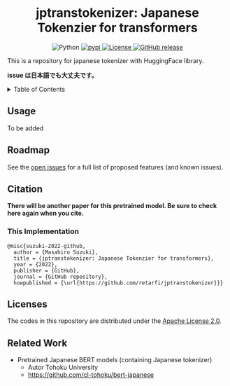 <div id="top"></div>

<h1 align="center">jptranstokenizer: Japanese Tokenzier for transformers</h1>

<p align="center">
  <img alt="Python" src="https://img.shields.io/badge/python-3.7%20%7C%203.8%20%7C%203.9%20%7C%203.10-blue">
  <a href="https://pypi.python.org/pypi/jptranstokenizer">
    <img alt="pypi" src="https://img.shields.io/pypi/v/jptranstokenizer.svg">
  </a>
  <a href="https://github.com/retarfi/jptranstokenizer#licenses">
    <img alt="License" src="https://img.shields.io/badge/license-Apache--2.0-brightgreen">
  </a>
  <a href="https://github.com/retarfi/jptranstokenizer/releases">
    <img alt="GitHub release" src="https://img.shields.io/github/v/release/retarfi/jptranstokenizer.svg">
  </a>
</p>

This is a repository for japanese tokenizer with HuggingFace library.

**issue は日本語でも大丈夫です。**


<!-- TABLE OF CONTENTS -->
<details>
  <summary>Table of Contents</summary>
  <ol>
    <li>
      <a href="#usage">Usage</a>
    </li>
    <li><a href="#roadmap">Roadmap</a></li>
    <li>
      <a href="#citation">Citation</a>
      <ul>
        <li><a href="#this-implementation">This Implementation</a></li>
      </ul>
    </li>
    <li><a href="#licenses">Licenses</a></li>
    <li><a href="#related-work">Related Work</a></li>
  </ol>
</details>


## Usage

To be added


<!-- ROADMAP -->

## Roadmap


See the [open issues](https://github.com/retarfi/language-pretraining/issues) for a full list of proposed features (and known issues).

## Citation


**There will be another paper for this pretrained model.
Be sure to check here again when you cite.**

### This Implementation

```
@misc{suzuki-2022-github,
  author = {Masahiro Suzuki},
  title = {jptranstokenizer: Japanese Tokenzier for transformers},
  year = {2022},
  publisher = {GitHub},
  journal = {GitHub repository},
  howpublished = {\url{https://github.com/retarfi/jptranstokenizer}}}
```

## Licenses

The codes in this repository are distributed under the [Apache License 2.0](http://www.apache.org/licenses/LICENSE-2.0).


## Related Work
- Pretrained Japanese BERT models (containing Japanese tokenizer)
  - Autor Tohoku University
  - https://github.com/cl-tohoku/bert-japanese
